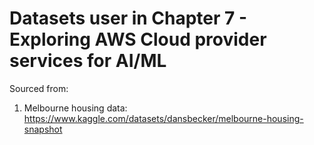# Datasets user in Chapter 7 - Exploring AWS Cloud provider services for AI/ML

Sourced from: 
1. Melbourne housing data: https://www.kaggle.com/datasets/dansbecker/melbourne-housing-snapshot
